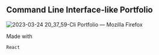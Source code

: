 ## Command Line Interface-like Portfolio

![2023-03-24 20_37_59-Cli Portfolio — Mozilla Firefox](https://user-images.githubusercontent.com/47334597/227661934-6b1db2b8-caaa-4f03-abec-6d6cc96c27f9.png)

Made with
```
React
```
